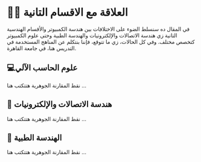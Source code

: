 # 🤝🏻 العلاقة مع الاقسام التانية

في المقال ده سنسلط الضوء على الاختلافات بين هندسة الكمبيوتر والأقسام الهندسية التانية زي هندسة الاتصالات والإلكترونيات والهندسة الطبية وحتى علوم الكمبيوتر كتخصص مختلف. وفي كل الحالات، زي ما تتوقع، فإننا بنتكلم عن المناهج المستخدمة في التدريس هنا، في جامعة القاهرة.

## 💻علوم الحاسب الآلي

نقط المقارنة الجوهرية هتتكتب هنا ...

## 📡 هندسة الاتصالات والإلكترونيات

نقط المقارنة الجوهرية هتتكتب هنا ...


## 🧬 الهندسة الطبية
نقط المقارنة الجوهرية هتتكتب هنا ...
